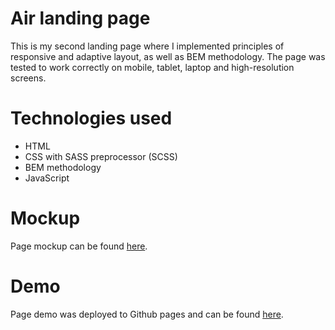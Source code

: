 # Air landing page

This is my second landing page where I implemented principles of responsive and adaptive layout, as well as BEM methodology.
The page was tested to work correctly on mobile, tablet, laptop and high-resolution screens.

# Technologies used

- HTML
- CSS with SASS preprocessor (SCSS)
- BEM methodology
- JavaScript

# Mockup

Page mockup can be found [here](https://www.figma.com/file/7qwsWggv9BAxMi2VPhBuPr/Air-(formerly-Dia)?node-id=0%3A1).

# Demo

Page demo was deployed to Github pages and can be found [here](https://denys-anosov.github.io/layout_air/).
